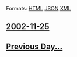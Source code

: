 
Formats: [HTML](2002/11/25/index.html)  [JSON](2002/11/25/index.json)  [XML](2002/11/25/index.xml)  

## [2002-11-25](/news/2002/11/25/index.md)

## [Previous Day...](/news/2002/11/24/index.md)

